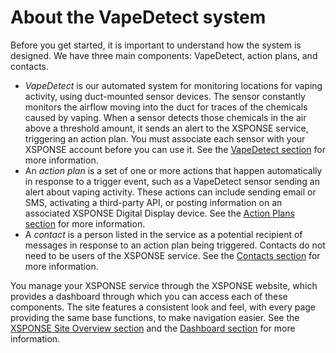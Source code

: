 # About the VapeDetect system

Before you get started, it is important to understand how the system is designed. We have three main components: VapeDetect, action plans, and contacts. 
- _VapeDetect_ is our automated system for monitoring locations for vaping activity, using duct-mounted sensor devices. The sensor constantly monitors the airflow moving into the duct for traces of the chemicals caused by vaping. When a sensor detects those chemicals in the air above a threshold amount, it sends an alert to the XSPONSE service, triggering an action plan. You must associate each sensor with your XSPONSE account before you can use it. See the [VapeDetect section](vapedetect-management.md) for more information.
- An _action plan_ is a set of one or more actions that happen automatically in response to a trigger event, such as a VapeDetect sensor sending an alert about vaping activity. These actions can include sending email or SMS, activating a third-party API, or posting information on an associated XSPONSE Digital Display device. See the [Action Plans section](../general-ops/action-plans.md) for more information. 
- A _contact_ is a person listed in the service as a potential recipient of messages in response to an action plan being triggered. Contacts do not need to be users of the XSPONSE service. See the [Contacts section](../general-ops/contacts-management.md) for more information.

You manage your XSPONSE service through the XSPONSE website, which provides a dashboard through which you can access each of these components. The site features a consistent look and feel, with every page providing the same base functions, to make navigation easier. See the [XSPONSE Site Overview section](../general-ops/site-overview.md) and the [Dashboard section](../general-ops/dashboard.md) for more information.
